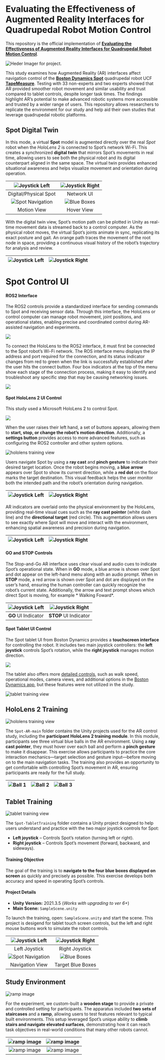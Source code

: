 # Evaluating the Effectiveness of Augmented Reality Interfaces for Quadrupedal Robot Motion Control

This repository is the official implementation of [**Evaluating the Effectiveness of Augmented Reality Interfaces for Quadrupedal Robot Motion Control**](). 

![Heder Imager for project.](images/header.png)

This study examines how Augmented Reality (AR) interfaces affect navigation control of the [**Boston Dynamics Spot**](https://bostondynamics.com/products/spot/) quadrupedal robot UCF [**TapeMeasure**](https://www.instagram.com/ucf.tapemeasure/). Testing with 33 non-experts and two experts showed that AR provided smoother robot movement and similar usability and trust compared to tablet controls, despite longer task times. The findings highlight AR’s potential to make advanced robotic systems more accessible and trusted by a wider range of users. This repository allows researchers to replicate the environment for our study and help aid their own studies that leverage quadrupedal robotic platforms.


## Spot Digital Twin

In this mode, a virtual **Spot** model is augmented directly over the real *Spot* robot when the *HoloLens 2* is connected to Spot’s network Wi-Fi. This creates a synchronized **digital twin** that mirrors Spot’s movements in real time, allowing users to see both the physical robot and its digital counterpart aligned in the same space. The virtual twin provides enhanced situational awareness and helps visualize movement and orientation during operation.



| ![Joystick Left](images/DigitalTwin/1.jpg) | ![Joystick Right](images/DigitalTwin/4.jpg) |
|:------------------------------------------:|:---------------------------------------------:|
| Digital/Physical Spot                             | Network UI                              |
| ![Spot Navigation](images/DigitalTwin/2.jpg) | ![Blue Boxes](images/DigitalTwin/3.jpg) |
| Motion View                            | Hover View                            |

With the digital twin view, Spot’s motion path can be plotted in Unity as real-time movement data is streamed back to a control computer. As the physical robot moves, the virtual Spot’s joints animate in sync, replicating its exact posture and gait. An orange path traces the movement of the root node in space, providing a continuous visual history of the robot’s trajectory for analysis and review.


| ![Joystick Left](images/Playback/1.PNG) | ![Joystick Right](images/Playback/2.PNG) |
|:------------------------------------------:|:--------------------------------------------


# Spot Control UI

#### ROS2 Interface

The ROS2 controls provide a standardized interface for sending commands to Spot and receiving sensor data. Through this interface, the HoloLens or control computer can manage robot movement, joint positions, and operational states, enabling precise and coordinated control during AR-assisted navigation and experiments.


![](images/UI/RosInterface.png)

To connect the HoloLens to the ROS2 interface, it must first be connected to the Spot robot’s Wi-Fi network. The ROS interface menu displays the IP address and port required for the connection, and its status indicator changes from red to green when the link is successfully established after the user hits the connect button. Four box indicators at the top of the menu show each stage of the connection process, making it easy to identify and troubleshoot any specific step that may be causing networking issues.

![](images/UI/diagram.png)


#### Spot HoloLens 2 UI Control

This study used a Microsoft HoloLens 2 to control Spot.

![](images/UI/spot2.png)


When the user raises their left hand, a set of buttons appears, allowing them to **start, stop, or change the robot’s motion direction**. Additionally, a **settings button** provides access to more advanced features, such as configuring the ROS2 controller and other system options.

![hololens training view](images/UI/HandMenu.png)

Users navigate Spot by using a **ray cast** and **pinch gesture** to indicate their desired target location. Once the robot begins moving, a **blue arrow** appears over Spot to show its current direction, while a **red dot** on the floor marks the target destination. This visual feedback helps the user monitor both the intended path and the robot’s orientation during navigation.


| ![Joystick Left](images/UI/HumanAndSpot.jpg) | ![Joystick Right](images/UI/Condition_XR2.jpg) |
|:------------------------------------------:|:---------------------------------------------:|

AR indicators are overlaid onto the physical environment by the HoloLens, providing real-time visual cues such as the **ray cast pointer** (white dash line) and the **directional target** (red circle). This augmentation allows users to see exactly where Spot will move and interact with the environment, enhancing spatial awareness and precision during navigation.




| ![Joystick Left](images/UI/Point.png) | ![Joystick Right](images/UI/DirectionIndicator.png) |
|:------------------------------------------:|:---------------------------------------------:|




#### GO and STOP Controls

The Stop-and-Go AR interface uses clear visual and audio cues to indicate Spot’s operational state. When in **GO** mode, a blue arrow is shown over Spot and dot appear on the left-hand menu along with an audio prompt. When in **STOP** mode, a red arrow is shown over Spot and dot are displayed on the user’s hand, ensuring the human controller can quickly recognize the robot’s current state. Additionally, the arrow and text prompt shows which direct Spot is moving, for example * Walking Foward*.


| ![Joystick Left](images/UI/Go.png) | ![Joystick Right](images/UI/Stop.png) |
|:------------------------------------------:|:---------------------------------------------:|
| **GO** UI Indicator                             | **STOP** UI Indicator                              |


#### Spot Tablet UI Control

The Spot tablet UI from Boston Dynamics provides a **touchscreen interface** for controlling the robot. It includes two main joystick controllers: the **left joystick** controls Spot’s rotation, while the **right joystick** manages motion direction. 


![](images/UI/Tablet_Screenshot.jpg)

The tablet also offers more [detailed controls](https://support.bostondynamics.com/s/article/Spot-App-Menus-and-General-Controls-49952), such as walk speed, operational modes, camera views, and additional options in the [Boston Dynamics app](https://support.bostondynamics.com/s/spot/downloads), but these features were not utilized in the study.

![tablet training view](images/UI/tab1.jpg)


## HoloLens 2 Training
![hololens training view](images/20240411_145648_HoloLens.jpg)


The `Spot-AR-main` folder contains the Unity projects used for the AR control study, including the **participant HoloLens 2 training module**. In this module, participants see three virtual blue balls in the AR environment. Using a **ray cast pointer**, they must hover over each ball and perform a **pinch gesture** to make it disappear. This exercise allows participants to practice the core interaction mechanics—target selection and gesture input—before moving on to the main navigation tasks. The training also provides an opportunity to get comfortable with controlling Spot’s movement in AR, ensuring participants are ready for the full study.

| ![Ball 1](images/20240411_145622_HoloLens.jpg) | ![Ball 2](images/20240411_145631_HoloLens.jpg) | ![Ball 3](images/20240411_145639_HoloLens.jpg) |
|-----------------------------|-----------------------------|-----------------------------|



## Tablet Training

![tablet training view](images/TabletTraining2.PNG)

The `Spot-TabletTraining` folder contains a Unity project designed to help users understand and practice with the two major joystick controls for Spot:

- **Left joystick** – Controls Spot’s rotation (turning left or right).
- **Right joystick** – Controls Spot’s movement (forward, backward, and sideways).

#### Training Objective

The goal of the training is to **navigate to the four blue boxes displayed on screen** as quickly and precisely as possible. This exercise develops both accuracy and speed in operating Spot’s controls.

#### Project Details

- **Unity Version:** 2021.3.5  (*Works with upgrading to ver 6+*)
- **Main Scene:** `SampleScene.unity`  

To launch the training, open: `SampleScene.unity` and start the scene. This project is desigend for tablet touch screen controls, but the left and right mouse buttons work to simulate the robot controls.

| ![Joystick Left](images/tablet5.png) | ![Joystick Right](images/tablet4.png) |
|:------------------------------------------:|:---------------------------------------------:|
| Left Joystick                              | Right Joystick                               |
| ![Spot Navigation](images/tablet2.png) | ![Blue Boxes](images/tablet3.png) |
| Navigation View                            | Target Blue Boxes                            |


## Study Environment

![ramp image](images/env/1.jpg)

For the experiment, we custom-built a **wooden stage** to provide a private and controlled setting for participants. The apparatus included **two sets of staircases** and a **ramp**, allowing users to test features relevant to typical built environments. This setup leveraged Spot’s unique ability to **climb stairs and navigate elevated surfaces**, demonstrating how it can reach task objectives in real-world conditions that many other robots cannot.


| ![ramp image](images/enviroment/2.jpg) | ![ramp image](images/enviroment/3.jpg) |
|:----------------------------------------:|:-----------------------------------------:|
| ![ramp image](images/enviroment/4.jpg) | ![ramp image](images/enviroment/5.jpg) |


